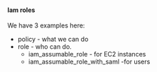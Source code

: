 #### Iam roles
We have 3 examples here: 
* policy - what we can do
* role - who can do. 
  * iam_assumable_role - for EC2 instances
  * iam_assumable_role_with_saml -for users 
